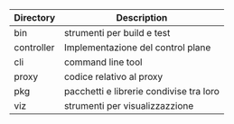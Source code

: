 | Directory  | Description |
| ------------- | ------------- |
| bin  | strumenti per build e test  |
| controller  | Implementazione del control plane  |
| cli  | command line tool  |
| proxy  | codice relativo al proxy  |
| pkg  | pacchetti e librerie condivise tra loro  |
| viz  | strumenti per visualizzazzione  |


